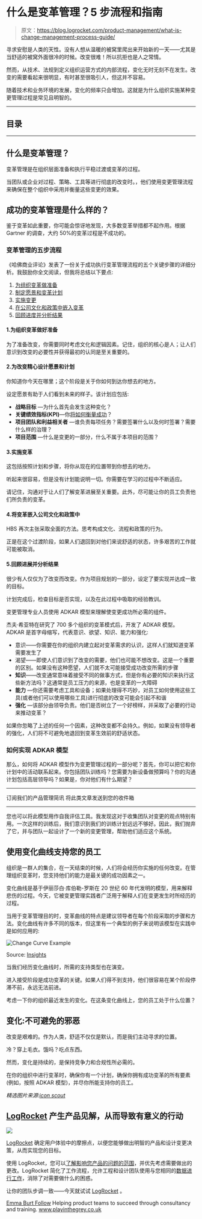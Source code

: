 # 什么是变革管理？5 步流程和指南

> 原文：<https://blog.logrocket.com/product-management/what-is-change-management-process-guide/>

寻求安慰是人类的天性。没有人想从温暖的被窝里爬出来开始新的一天——尤其是当舒适的被窝外面很冷的时候。改变很难！所以抗拒也是人之常情。

然而，从技术、法规到定义组织运营方式的内部流程，变化无时无刻不在发生。改变的需要看起来很明显，有时甚至很吸引人，但这并不容易。

随着技术和业务环境的发展，变化的频率只会增加。这就是为什么组织实施某种变更管理过程是常见且明智的。

* * *

## 目录

* * *

## 什么是变革管理？

变革管理是在组织层面准备和执行平稳过渡或变革的过程。

当团队或企业对过程、策略、工具等进行彻底的改变时。，他们使用变更管理流程来确保在整个组织中采用并衡量这些变更的效果。

## 成功的变革管理是什么样的？

鉴于变革如此重要，你可能会惊讶地发现，大多数变革举措都不起作用。根据 Gartner 的调查，大约 50%的变革过程是不成功的。

### 变革管理的五步流程

《哈佛商业评论》发表了一份关于成功执行变革管理流程的五个关键步骤的详细分析。我鼓励你全文阅读，但我将总结以下要点:

1.  [为组织变革做准备](#prepare-the-organization-for-change)
2.  [制定愿景和变革计划](#craft-a-vision-and-plan-for-change)
3.  [实施变更](#implement-the-change)
4.  [在公司文化和政策中嵌入变革](#embed-changes-within-company-culture-and-policies)
5.  [回顾进度并分析结果](#review-progress-and-analyze-results)

#### 1.为组织变革做好准备

为了准备改变，你需要同时考虑文化和逻辑因素。记住，组织的核心是人；让人们意识到改变的必要性并获得最初的认同是至关重要的。

#### 2.为改变精心设计愿景和计划

你知道你今天在哪里；这个阶段是关于你如何到达你想去的地方。

设定愿景有助于人们看到未来的样子。该计划应包括:

*   **战略目标** —为什么首先会发生这种变化？
*   **关键绩效指标(KPI)**—你[将如何衡量成功](https://blog.logrocket.com/product-management/what-metrics-kpis-product-managers-track/)？
*   **项目团队和利益相关者** —谁负责每项任务？需要签署什么以及何时签署？需要什么样的治理？
*   **项目范围** —什么是变更的一部分，什么不属于本项目的范围？

#### 3.实施变革

这包括按照计划和步骤，将你从现在的位置带到你想去的地方。

听起来很容易，但是没有计划能说明一切。你需要在学习的过程中不断适应。

请记住，沟通对于让人们了解变革进展至关重要。此外，尽可能让你的员工负责他们所负责的变革。

#### 4.将变革嵌入公司文化和政策中

HBS 再次主张采取全面的方法。思考构成文化、流程和政策的行为。

正是在这个过渡阶段，如果人们退回到对他们来说舒适的状态，许多艰苦的工作就可能被取消。

#### 5.回顾进展并分析结果

很少有人仅仅为了改变而改变。作为项目规划的一部分，设定了要实现并达成一致的目标。

计划完成后，检查目标是否实现，以及在此过程中吸取的经验教训。

变更管理专业人员使用 ADKAR 模型来理解使变更成功所必需的组件。

杰夫·希亚特在研究了 700 多个组织的变革模式后，开发了 ADKAR 模型。ADKAR 是首字母缩写，代表意识、欲望、知识、能力和强化:

*   意识——你需要在你的组织内建立起对变革需求的认识，这样人们就知道变革需要发生了
*   渴望——即使人们意识到了改变的需要，他们也可能不想改变。这是一个重要的区别。如果没有这种愿望，人们就不太可能接受成功改变所需的步骤
*   **知识**——改变通常意味着接受不同的做事方式，但是你有必要的知识来执行这些新方法吗？这通常是员工压力的来源，也是变革的一大障碍
*   **能力** —你还需要考虑工具和设备；如果处理得不巧妙，对员工如何使用这些工具(或者他们可以使用哪些工具)进行彻底的改变可能会引起不和谐
*   **强化** —该部分由领导负责。他们是否树立了一个好榜样，并采取了必要的行动来推动变革？

如果你忽略了上述的任何一个因素，这种改变都不会持久。例如，如果没有领导者的强化，人们将不可避免地退回到变革生效前的舒适状态。

### 如何实现 ADKAR 模型

那么，如何将 ADKAR 模型作为变更管理过程的一部分呢？首先，你可以把它和你计划中的活动联系起来。你包括团队训练吗？您需要为新设备做预算吗？你的沟通计划包括高层领导吗？如果是，你对他们有什么期望？

* * *

订阅我们的产品管理简讯
将此类文章发送到您的收件箱

* * *

您也可以将此模型用作自我评估工具。我发现这对于收集团队对变更的观点特别有用。一次这样的训练后，我们意识到我们的训练计划远远不够好。因此，我们抛弃了它，并与团队一起设计了一个新的变更管理，帮助他们适应这个系统。

## 使用变化曲线支持您的员工

组织是一群人的集合，在一天结束的时候，人们将会经历你实施的任何改变。在管理组织变革时，您支持他们的能力是最关键的成功因素之一。

变化曲线是基于伊丽莎白·库伯勒-罗斯在 20 世纪 60 年代发明的模型，用来解释悲伤的过程。今天，它被变更管理实践者广泛用于解释人们在变更发生时所经历的过程。

当用于变革管理目的时，变革曲线的特点是建议领导者在每个阶段采取的步骤和方法。变化曲线有许多不同的版本，但这里有一个典型的例子来说明该模型在实践中是如何应用的:

![Change Curve Example](img/0c8f90bc1793387605f5a44f382e724a.png)

Source: [Insights](https://www.insights.com/resources/coaching-people-through-the-change-curve/)

当我们经历变化曲线时，所需的支持类型也在演变。

进入接受阶段是成功变革的关键。如果人们得不到支持，他们很容易在某个阶段停滞不前，永远无法前进。

考虑一下你的组织最近发生的变化。在这条变化曲线上，您的员工处于什么位置？

## 变化:不可避免的邪恶

改变是艰难的。作为人类，舒适不仅仅是默认，而是我们主动寻求的位置。

冷？穿上毛衣。饿吗？吃点东西。

然而，变化是持续的，是保持竞争力和合规性所必需的。

在你的组织中进行变革时，确保你有一个计划，确保你拥有成功变革的所有要素(例如，按照 ADKAR 模型)，并尽你所能支持你的员工。

*精选图片来源:[icon scout](https://iconscout.com/icon/checklist-1627460)*

## [LogRocket](https://lp.logrocket.com/blg/pm-signup) 产生产品见解，从而导致有意义的行动

[![](img/1af2ef21ae5da387d71d92a7a09c08e8.png)](https://lp.logrocket.com/blg/pm-signup)

[LogRocket](https://lp.logrocket.com/blg/pm-signup) 确定用户体验中的摩擦点，以便您能够做出明智的产品和设计变更决策，从而实现您的目标。

使用 LogRocket，您可以[了解影响您产品的问题的范围](https://logrocket.com/for/analytics-for-web-applications)，并优先考虑需要做出的更改。LogRocket 简化了工作流程，允许工程和设计团队使用与您相同的[数据进行工作](https://logrocket.com/for/web-analytics-solutions)，消除了对需要做什么的困惑。

让你的团队步调一致——今天就试试 [LogRocket](https://lp.logrocket.com/blg/pm-signup) 。

[Emma Burt Follow](https://blog.logrocket.com/author/emmaburt/) Helping product teams to succeed through consultancy and training. www.playinthegrey.co.uk
